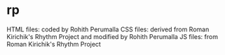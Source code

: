# rp
HTML files: coded by Rohith Perumalla
CSS files: derived from Roman Kirichik's Rhythm Project and modified by Rohith Perumalla
JS files: from Roman Kirichik's Rhythm Project
